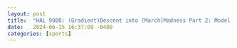 ```yaml
---
layout: post
title:  "HAL 9000: (Gradient)Descent into (March)Madness Part 2: Model Selection and Results"
date:   2024-06-15 16:37:09 -0400
categories: [sports]
---
```

